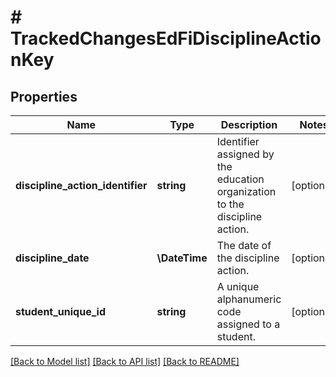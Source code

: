 # # TrackedChangesEdFiDisciplineActionKey

## Properties

Name | Type | Description | Notes
------------ | ------------- | ------------- | -------------
**discipline_action_identifier** | **string** | Identifier assigned by the education organization to the discipline action. | [optional]
**discipline_date** | **\DateTime** | The date of the discipline action. | [optional]
**student_unique_id** | **string** | A unique alphanumeric code assigned to a student. | [optional]

[[Back to Model list]](../../README.md#models) [[Back to API list]](../../README.md#endpoints) [[Back to README]](../../README.md)
